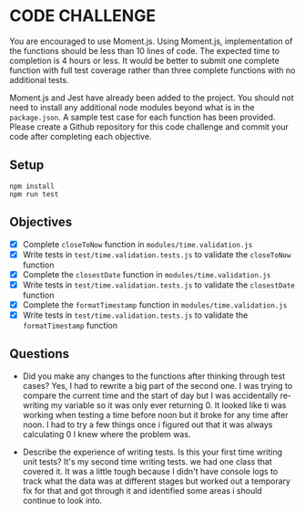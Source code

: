 # CODE CHALLENGE

You are encouraged to use Moment.js. Using Moment.js, implementation of the functions should be less than 10 lines of code. The expected time to completion is 4 hours or less. It would be better to submit one complete function with full test coverage rather than three complete functions with no additional tests.

Moment.js and Jest have already been added to the project. You should not need to install any additional node modules beyond what is in the `package.json`. A sample test case for each function has been provided. Please create a Github repository for this code challenge and commit your code after completing each objective.

## Setup

```
npm install
npm run test
```

## Objectives

- [x] Complete `closeToNow` function in `modules/time.validation.js`
- [x] Write tests in `test/time.validation.tests.js` to validate the `closeToNow` function
- [x] Complete the `closestDate` function in `modules/time.validation.js`
- [x] Write tests in `test/time.validation.tests.js` to validate the `closestDate` function
- [x] Complete the `formatTimestamp` function in `modules/time.validation.js`
- [x] Write tests in `test/time.validation.tests.js` to validate the `formatTimestamp` function

## Questions

- Did you make any changes to the functions after thinking through test cases?
Yes, I had to rewrite a big part of the second one.
I was trying to compare the current time and the start of day but I was accidentally re-writing my variable so it was only ever returning 0. It looked like ti was working when testing a time before noon but it broke for any time after noon. I had to try a few things once i figured out that it was always calculating 0 I knew where the problem was.

- Describe the experience of writing tests. Is this your first time writing unit tests?
It's my second time writing tests. we had one class that covered it. It was a little tough because I didn't have console logs to track what the data was at different stages but worked out a temporary fix for that and got through it and identified some areas i should continue to look into.
